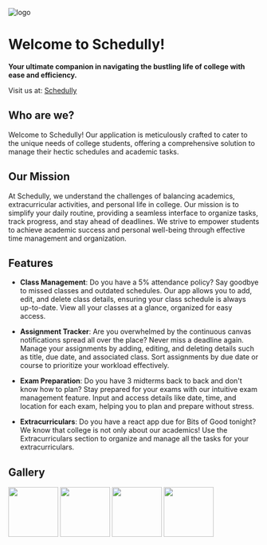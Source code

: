 ![logo](https://github.com/Raima25/Schedully/assets/69042159/6ca051ae-526c-4ac1-974c-098fc7b0f4f9)

<p align="left">
  <h1>Welcome to Schedully!</h1>
</p>

**Your ultimate companion in navigating the bustling life of college with ease and efficiency.**

Visit us at: [Schedully](https://www.gtschesdully.com/)

## Who are we?

Welcome to Schedully! Our application is meticulously crafted to cater to the unique needs of college students, offering a comprehensive solution to manage their hectic schedules and academic tasks.

## Our Mission

At Schedully, we understand the challenges of balancing academics, extracurricular activities, and personal life in college. Our mission is to simplify your daily routine, providing a seamless interface to organize tasks, track progress, and stay ahead of deadlines. We strive to empower students to achieve academic success and personal well-being through effective time management and organization.

## Features

- **Class Management**: Do you have a 5% attendance policy? Say goodbye to missed classes and outdated schedules. Our app allows you to add, edit, and delete class details, ensuring your class schedule is always up-to-date. View all your classes at a glance, organized for easy access.

- **Assignment Tracker**: Are you overwhelmed by the continuous canvas notifications spread all over the place? Never miss a deadline again. Manage your assignments by adding, editing, and deleting details such as title, due date, and associated class. Sort assignments by due date or course to prioritize your workload effectively.

- **Exam Preparation**: Do you have 3 midterms back to back and don't know how to plan? Stay prepared for your exams with our intuitive exam management feature. Input and access details like date, time, and location for each exam, helping you to plan and prepare without stress.

- **Extracurriculars**: Do you have a react app due for Bits of Good tonight? We know that college is not only about our academics! Use the Extracurriculars section to organize and manage all the tasks for your extracurriculars.

## Gallery
<p float="left">
  <img src="https://github.com/Raima25/Schedully/assets/69042159/ad60b553-c876-4b90-9853-09fe1806f368" width="100" />
  <img src="https://github.com/Raima25/Schedully/assets/69042159/d18ac4b8-add8-414d-991a-e7cf65b11162" width="100" /> 
  <img src="https://github.com/Raima25/Schedully/assets/69042159/cfb91e21-385c-474e-8cf6-de42699af841" width="100" />
  <img src="https://github.com/Raima25/Schedully/assets/69042159/9e0cb50b-673d-43d7-a073-424529bf62ec" width="100" />
</p>
